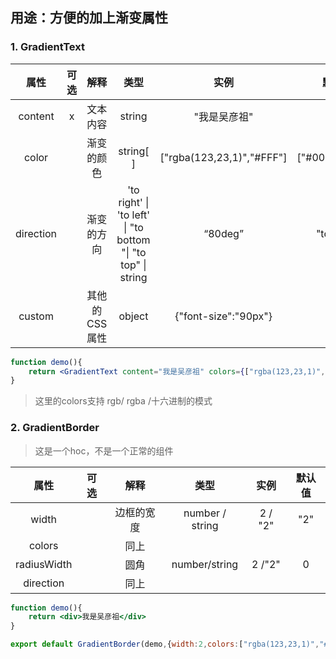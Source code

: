 ## 用途：方便的加上渐变属性

### 1. GradientText

| 属性 | 可选 | 解释 | 类型 | 实例 | 默认值 |
| :-----:| :----: | :----: | :----:| :----:| :----: |
| content | x | 文本内容 | string | "我是吴彦祖"| / 
| color |  | 渐变的颜色 | string[ ]|["rgba(123,23,1)","#FFF"]| ["#000","#000"]
|direction | |渐变的方向 | 'to right' \| 'to left' \| "to bottom "\| "to top" \| string | “80deg” | "to right"
|custom | |其他的CSS属性| object | {"font-size":"90px"}| /

``` jsx
function demo(){
    return <GradientText content="我是吴彦祖" colors={["rgba(123,23,1)","#FFF"]} />
}
```
> 这里的colors支持 rgb/ rgba /十六进制的模式

### 2. GradientBorder
> 这是一个hoc，不是一个正常的组件



| 属性 | 可选 | 解释 | 类型 | 实例 | 默认值 |
| :-----:| :----: | :----: | :----:| :----:| :----: |
| width | | 边框的宽度 | number / string| 2 / "2" | "2"
| colors| | 同上
| radiusWidth ||圆角| number/string|2  /"2" | 0|
|direction| | 同上

```jsx
function demo(){
    return <div>我是吴彦祖</div>
}

export default GradientBorder(demo,{width:2,colors:["rgba(123,23,1)","#FFF"]})
```